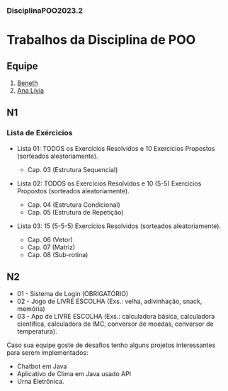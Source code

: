 ### DisciplinaPOO2023.2
# Trabalhos da Disciplina de POO
## Equipe
1. [Beneth](https://github.com/beneth11)
2. [Ana Lívia](https://github.com/livia0oliveira)

## N1
### Lista de Exércicios
- Lista 01: TODOS os Exercícios Resolvidos e 10 Exercícios Propostos (sorteados aleatoriamente).

    - Cap. 03 (Estrutura Sequencial)

- Lista 02: TODOS os Exercícios Resolvidos  e 10 (5-5) Exercícios Propostos (sorteados aleatoriamente).

    - Cap. 04 (Estrutura Condicional) 
    - Cap. 05 (Estrutura de Repetição)

- Lista 03: 15 (5-5-5) Exercícios Resolvidos (sorteados aleatoriamente).

    - Cap. 06 (Vetor)
    - Cap. 07 (Matriz)
    - Cap. 08 (Sub-rotina)

## N2
- 01 - Sistema de Login (OBRIGATÓRIO)
- 02 - Jogo de LIVRE ESCOLHA (Exs.: velha, adivinhação, snack, memória)
- 03 - App de LIVRE ESCOLHA (Exs.: calculadora básica, calculadora científica, calculadora de IMC, conversor de moedas, conversor de temperatura).

Caso sua equipe goste de desafios tenho alguns projetos interessantes para serem implementados:

- Chatbot em Java
- Aplicativo de Clima em Java usado API
- Urna Eletrônica.
